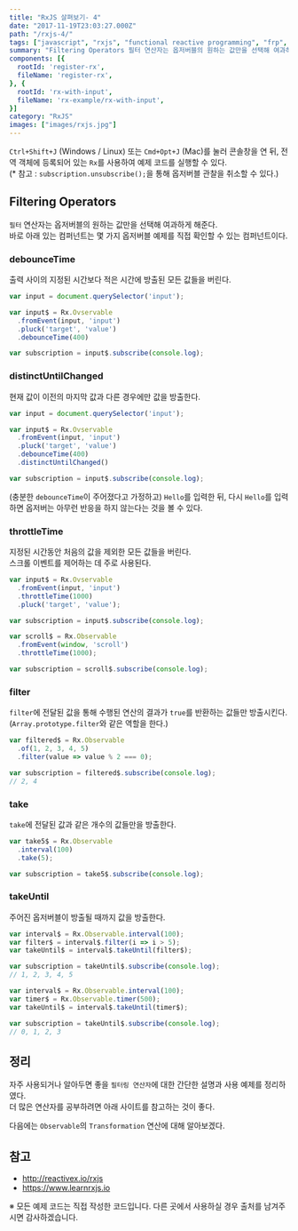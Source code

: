 ```yaml
---
title: "RxJS 살펴보기- 4"
date: "2017-11-19T23:03:27.000Z"
path: "/rxjs-4/"
tags: ["javascript", "rxjs", "functional reactive programming", "frp", "reactivex"]
summary: "Filtering Operators 필터 연산자는 옵저버블의 원하는 값만을 선택해 여과하게 해준다. 바로 아래 있는 컴퍼넌트는 몇 가지 옵저버블 예제를 직접 확인할 수 있는 컴퍼넌트이다."
components: [{
  rootId: 'register-rx',
  fileName: 'register-rx',
}, {
  rootId: 'rx-with-input',
  fileName: 'rx-example/rx-with-input',
}]
category: "RxJS"
images: ["images/rxjs.jpg"]
---
```


`Ctrl+Shift+J` (Windows / Linux) 또는 `Cmd+Opt+J` (Mac)를 눌러 콘솔창을 연 뒤, 전역 객체에 등록되어 있는 `Rx`를 사용하여 예제 코드를 실행할 수 있다.<br />
(\* 참고 : `subscription.unsubscribe();`을 통해 옵저버블 관찰을 취소할 수 있다.)

<div class="none" id="register-rx"></div>

## Filtering Operators
`필터` 연산자는 옵저버블의 원하는 값만을 선택해 여과하게 해준다.<br />
바로 아래 있는 컴퍼넌트는 몇 가지 옵저버블 예제를 직접 확인할 수 있는 컴퍼넌트이다.

<div id="rx-with-input"></div>

### debounceTime
출력 사이의 지정된 시간보다 적은 시간에 방출된 모든 값들을 버린다.

```js
var input = document.querySelector('input');

var input$ = Rx.Ovservable
  .fromEvent(input, 'input')
  .pluck('target', 'value')
  .debounceTime(400)

var subscription = input$.subscribe(console.log);
```

### distinctUntilChanged
현재 값이 이전의 마지막 값과 다른 경우에만 값을 방출한다.

```js
var input = document.querySelector('input');

var input$ = Rx.Ovservable
  .fromEvent(input, 'input')
  .pluck('target', 'value')
  .debounceTime(400)
  .distinctUntilChanged()

var subscription = input$.subscribe(console.log);
```

(충분한 `debounceTime`이 주어졌다고 가정하고) `Hello`를 입력한 뒤, 다시 `Hello`를 입력하면 옵저버는 아무런 반응을 하지 않는다는 것을 볼 수 있다.

### throttleTime
지정된 시간동안 처음의 값을 제외한 모든 값들을 버린다.<br />
스크롤 이벤트를 제어하는 데 주로 사용된다.

```js
var input$ = Rx.Ovservable
  .fromEvent(input, 'input')
  .throttleTime(1000)
  .pluck('target', 'value');

var subscription = input$.subscribe(console.log);

var scroll$ = Rx.Observable
  .fromEvent(window, 'scroll')
  .throttleTime(1000);

var subscription = scroll$.subscribe(console.log);
```

### filter
`filter`에 전달된 값을 통해 수행된 연산의 결과가 `true`를 반환하는 값들만 방출시킨다.<br />
(`Array.prototype.filter`와 같은 역할을 한다.)

```js
var filtered$ = Rx.Observable
  .of(1, 2, 3, 4, 5)
  .filter(value => value % 2 === 0);

var subscription = filtered$.subscribe(console.log);
// 2, 4
```

### take
`take`에 전달된 값과 같은 개수의 값들만을 방출한다.

```js
var take5$ = Rx.Observable
  .interval(100)
  .take(5);

var subscription = take5$.subscribe(console.log);
```

### takeUntil
주어진 옵저버블이 방출될 때까지 값을 방출한다.

```js
var interval$ = Rx.Observable.interval(100);
var filter$ = interval$.filter(i => i > 5);
var takeUntil$ = interval$.takeUntil(filter$);

var subscription = takeUntil$.subscribe(console.log);
// 1, 2, 3, 4, 5

var interval$ = Rx.Observable.interval(100);
var timer$ = Rx.Observable.timer(500);
var takeUntil$ = interval$.takeUntil(timer$);

var subscription = takeUntil$.subscribe(console.log);
// 0, 1, 2, 3
```

## 정리
자주 사용되거나 알아두면 좋을 `필터링 연산자`에 대한 간단한 설명과 사용 예제를 정리하였다.<br />
더 많은 연산자를 공부하려면 아래 사이트를 참고하는 것이 좋다.<br />

다음에는 `Observable`의 `Transformation` 연산에 대해 알아보겠다.

## 참고
- http://reactivex.io/rxjs
- https://www.learnrxjs.io

※ 모든 예제 코드는 직접 작성한 코드입니다. 다른 곳에서 사용하실 경우 출처를 남겨주시면 감사하겠습니다.
